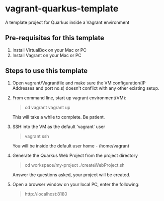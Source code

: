 # vagrant-quarkus-template
A template project for Quarkus inside a Vagrant environment

## Pre-requisites for this template

 1. Install VirtualBox on your Mac or PC
 2. Install Vagrant on your Mac or PC

## Steps to use this template

 1. Open vagrant/Vagrantfile and make sure the VM configuration(IP Addresses and port no.s) doesn't conflict with any other existing setup.
 
 2. From command line, start up vagrant environment(VM):
 	> cd vagrant
 	> vagrant up
 
 	This will take a while to complete. Be patient.
 
 3. SSH into the VM as the default 'vagrant' user
 	> vagrant ssh
 
 	You will be inside the default user home - /home/vagrant
 
 4. Generate the Quarkus Web Project from the project directory
 	> cd workspace/my-project
 	> ./createWebProject.sh
 
 	Answer the questions asked, your project will be created.
 
 5. Open a browser window on your local PC, enter the following:
 	> http://localhost:8180
  
 
